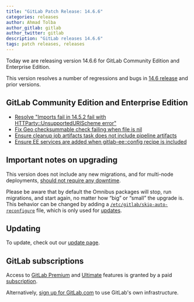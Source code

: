 ```yaml
---
title: "GitLab Patch Release: 14.6.6"
categories: releases
author: Ahmad Tolba
author_gitlab: gitlab
author_twitter: gitlab
description: "GitLab releases 14.6.6"
tags: patch releases, releases
---
```


<!-- For detailed instructions on how to complete this, please see https://gitlab.com/gitlab-org/release/docs/blob/master/general/patch/blog-post.md -->

Today we are releasing version 14.6.6 for GitLab Community Edition and Enterprise Edition.

This version resolves a number of regressions and bugs in
[14.6 release](/releases/2021/12/22/gitlab-14-6-released/) and
prior versions.

## GitLab Community Edition and Enterprise Edition

<!--
- [Description](GitLab MR LINK)
- [Description](GitLab MR LINK)
-->

* [Resolve "Imports fail in 14.5.2 fail with HTTParty::UnsupportedURIScheme error"](https://gitlab.com/gitlab-org/gitlab/-/merge_requests/78479)
* [Fix Geo checksummable check failing when file is nil](https://gitlab.com/gitlab-org/gitlab/-/merge_requests/80280)
* [Ensure cleanup job artifacts task does not include pipeline artifacts](https://gitlab.com/gitlab-org/gitlab/-/merge_requests/81022)
* [Ensure EE services are added when gitlab-ee::config recipe is included](https://gitlab.com/gitlab-org/omnibus-gitlab/-/merge_requests/5861)
<!-- {{ MERGE_REQUEST_LIST }} -->

## Important notes on upgrading

This version does not include any new migrations, and for multi-node deployments, [should not require any downtime](https://docs.gitlab.com/ee/update/#upgrading-without-downtime).

Please be aware that by default the Omnibus packages will stop, run migrations,
and start again, no matter how “big” or “small” the upgrade is. This behavior
can be changed by adding a [`/etc/gitlab/skip-auto-reconfigure`](http://docs.gitlab.com/omnibus/update/README.html) file,
which is only used for [updates](https://docs.gitlab.com/omnibus/update/README.html).

## Updating

To update, check out our [update page](/update/).

## GitLab subscriptions

Access to [GitLab Premium](/pricing/premium/) and [Ultimate](/pricing/ultimate/) features is granted by a paid [subscription](/pricing/).

Alternatively, [sign up for GitLab.com](https://gitlab.com/users/sign_in)
to use GitLab's own infrastructure.
